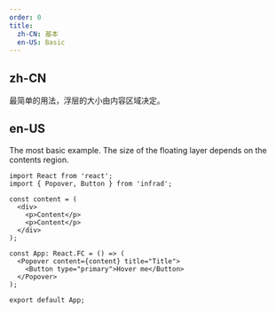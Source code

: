 ```yaml
---
order: 0
title:
  zh-CN: 基本
  en-US: Basic
---
```


## zh-CN

最简单的用法，浮层的大小由内容区域决定。

## en-US

The most basic example. The size of the floating layer depends on the contents region.

```tsx
import React from 'react';
import { Popover, Button } from 'infrad';

const content = (
  <div>
    <p>Content</p>
    <p>Content</p>
  </div>
);

const App: React.FC = () => (
  <Popover content={content} title="Title">
    <Button type="primary">Hover me</Button>
  </Popover>
);

export default App;
```

<style>
.ant-popover-content p {
  margin: 0;
}
</style>
